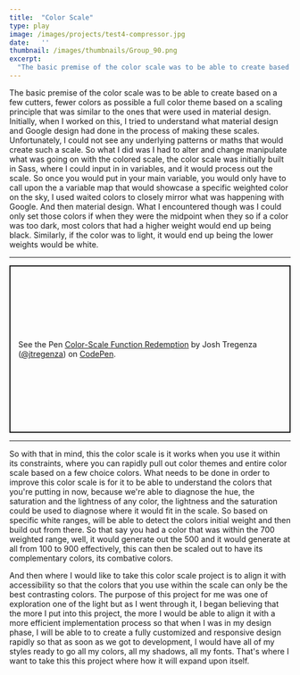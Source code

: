 ```yaml
---
title:  "Color Scale"
type: play
image: /images/projects/test4-compressor.jpg
date:   ''
thumbnail: /images/thumbnails/Group_90.png
excerpt:
  "The basic premise of the color scale was to be able to create based on a few cutters, fewer colors as possible a full color theme based on a scaling principle that was similar to the ones that were used in material design."
---
```




The basic premise of the color scale was to be able to create based on a few cutters, fewer colors as possible a full color theme based on a scaling principle that was similar to the ones that were used in material design. Initially, when I worked on this, I tried to understand what material design and Google design had done in the process of making these scales. Unfortunately, I could not see any underlying patterns or maths that would create such a scale. So what I did was I had to alter and change manipulate what was going on with the colored scale, the color scale was initially built in Sass, where I could input in in variables, and it would process out the scale. So once you would put in your main variable, you would only have to call upon the a variable map that would showcase a specific weighted color on the sky, I used waited colors to closely mirror what was happening with Google. And then material design. What I encountered though was I could only set those colors if when they were the midpoint when they so if a color was too dark, most colors that had a higher weight would end up being black. Similarly, if the color was to light, it would end up being the lower weights would be white.

---
 
<p class="codepen" data-height="300" data-theme-id="dark" data-default-tab="html,result" data-slug-hash="mLwRWY" data-user="jtregenza" style="height: 300px; box-sizing: border-box; display: flex; align-items: center; justify-content: center; border: 2px solid; margin: 1em 0; padding: 1em;">
  <span>See the Pen <a href="https://codepen.io/jtregenza/pen/mLwRWY">
  Color-Scale Function Redemption</a> by Josh Tregenza (<a href="https://codepen.io/jtregenza">@jtregenza</a>)
  on <a href="https://codepen.io">CodePen</a>.</span>
</p>
<script async src="https://cpwebassets.codepen.io/assets/embed/ei.js"></script>

---

So with that in mind, this the color scale is it works when you use it within its constraints, where you can rapidly pull out color themes and entire color scale based on a few choice colors. What needs to be done in order to improve this color scale is for it to be able to understand the colors that you're putting in now, because we're able to diagnose the hue, the saturation and the lightness of any color, the lightness and the saturation could be used to diagnose where it would fit in the scale. So based on specific white ranges, will be able to detect the colors initial weight and then build out from there. So that say you had a color that was within the 700 weighted range, well, it would generate out the 500 and it would generate at all from 100 to 900 effectively, this can then be scaled out to have its complementary colors, its combative colors.
  
And then where I would like to take this color scale project is to align it with accessibility so that the colors that you use within the scale can only be the best contrasting colors. The purpose of this project for me was one of exploration one of the light but as I went through it, I began believing that the more I put into this project, the more I would be able to align it with a more efficient implementation process so that when I was in my design phase, I will be able to to create a fully customized and responsive design rapidly so that as soon as we got to development, I would have all of my styles ready to go all my colors, all my shadows, all my fonts. That's where I want to take this this project where how it will expand upon itself.
